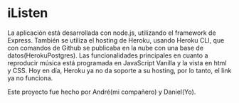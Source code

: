 # iListen
La aplicación está desarrollada con node.js, utilizando el framework de Express. También se utiliza el hosting de Heroku, usando Heroku CLI, que con comandos de Github se publicaba en la nube con una base de datos(HerokuPostgres).
Las funcionalidades principales en cuanto a reproducir música está programada en JavaScript Vanilla y la vista en html y CSS.
Hoy en día, Heroku ya no da soporte a su hosting, por lo tanto, el link ya no funciona.

Este proyecto fue hecho por André(mi compañero) y Daniel(Yo).
